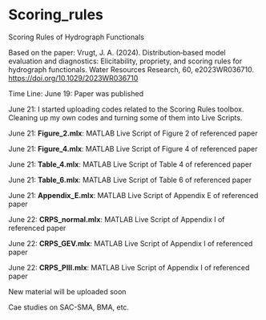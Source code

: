 # Scoring_rules
Scoring Rules of Hydrograph Functionals

Based on the paper:
Vrugt, J. A. (2024). Distribution‐based model evaluation and diagnostics: Elicitability, propriety, and scoring rules for hydrograph functionals. Water Resources Research, 60,
e2023WR036710. https://doi.org/10.1029/2023WR036710

Time Line:
June 19: Paper was published

June 21: I started uploading codes related to the Scoring Rules toolbox. Cleaning up my own codes and turning some of them into Live Scripts. 

June 21: **Figure_2.mlx**: MATLAB Live Script of Figure 2 of referenced paper

June 21: **Figure_4.mlx**: MATLAB Live Script of Figure 4 of referenced paper

June 21: **Table_4.mlx**: MATLAB Live Script of Table 4 of referenced paper

June 21: **Table_6.mlx**: MATLAB Live Script of Table 6 of referenced paper

June 21: **Appendix_E.mlx**: MATLAB Live Script of Appendix E of referenced paper

June 22: **CRPS_normal.mlx**: MATLAB Live Script of Appendix I of referenced paper

June 22: **CRPS_GEV.mlx**: MATLAB Live Script of Appendix I of referenced paper

June 22: **CRPS_PIII.mlx**: MATLAB Live Script of Appendix I of referenced paper

New material will be uploaded soon

Cae studies on SAC-SMA, BMA, etc.

